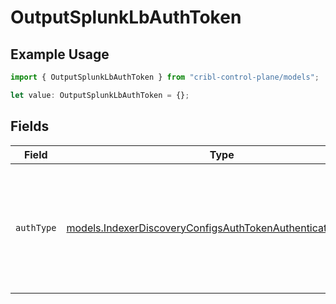 # OutputSplunkLbAuthToken

## Example Usage

```typescript
import { OutputSplunkLbAuthToken } from "cribl-control-plane/models";

let value: OutputSplunkLbAuthToken = {};
```

## Fields

| Field                                                                                                                            | Type                                                                                                                             | Required                                                                                                                         | Description                                                                                                                      |
| -------------------------------------------------------------------------------------------------------------------------------- | -------------------------------------------------------------------------------------------------------------------------------- | -------------------------------------------------------------------------------------------------------------------------------- | -------------------------------------------------------------------------------------------------------------------------------- |
| `authType`                                                                                                                       | [models.IndexerDiscoveryConfigsAuthTokenAuthenticationMethod](../models/indexerdiscoveryconfigsauthtokenauthenticationmethod.md) | :heavy_minus_sign:                                                                                                               | Select Manual to enter an auth token directly, or select Secret to use a text secret to authenticate                             |